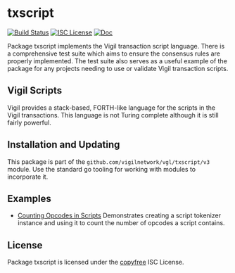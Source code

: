 txscript
========

[![Build Status](https://github.com/vigilnetwork/vgl/workflows/Build%20and%20Test/badge.svg)](https://github.com/vigilnetwork/vgl/actions)
[![ISC License](https://img.shields.io/badge/license-ISC-blue.svg)](http://copyleft.org/licenses/isc.html)
[![Doc](https://img.shields.io/badge/doc-reference-blue.svg)](https://pkg.go.dev/github.com/vigilnetwork/vgl/txscript/v4)

Package txscript implements the Vigil transaction script language.  There is
a comprehensive test suite which aims to ensure the consensus rules are
properly implemented.  The test suite also serves as a useful example of the
package for any projects needing to use or validate Vigil transaction scripts.

## Vigil Scripts

Vigil provides a stack-based, FORTH-like language for the scripts in the Vigil
transactions.  This language is not Turing complete although it is still fairly
powerful.

## Installation and Updating

This package is part of the `github.com/vigilnetwork/vgl/txscript/v3` module.  Use
the standard go tooling for working with modules to incorporate it.

## Examples

* [Counting Opcodes in Scripts](https://pkg.go.dev/github.com/vigilnetwork/vgl/txscript/v4#example-ScriptTokenizer)
  Demonstrates creating a script tokenizer instance and using it to count the
  number of opcodes a script contains.

## License

Package txscript is licensed under the [copyfree](http://copyfree.org) ISC
License.




